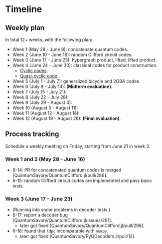 # Timeline

## Weekly plan

<!--
Codes:
- Hypergraph product, lifted, lifted product, and generalized bicycle.
- Classical codes.
Decoder:
- Iterative decoders, better performance.
- OSD.
-->

In total 12+ weeks, with the following plan:

- Week 1 (May 28 - June 9): concatenate quantum codes.
- Week 2 (June 10 - June 16): random Clifford circuit codes.
- Week 3 (June 17 - June 23): hypergraph product, lifted, lifted product.
- Week 4 (June 24 - June 30): classical codes for product construction.
    - [Cyclic codes](https://errorcorrectionzoo.org/c/cyclic).
    - [Quasi-cyclic code](https://errorcorrectionzoo.org/c/quasi_cyclic).
- Week 5 (July 1 - July 7): generalized bicycle and 2GBA codes.
- Week 6 (July 8 - July 14): **(Midterm evaluation)**.
- Week 7 (July 15 - July 21):
- Week 8 (July 22 - July 28):
- Week 9 (July 29 - August 4):
- Week 10 (August 5 - August 11):
- Week 11 (August 12 - August 18):
- Week 12 (August 19 - August 26): **(Final evaluation)**.

## Process tracking

Schedule a weekly meeting on Friday, starting from June 21 in week 3.

### Week 1 and 2 (May 28 - June 16)

- 6-14: PR for concatenated quantum codes is merged [QuantumSavory/QuantumClifford.jl/pull/289].
- 6-15: random Clifford circuit codes are implemented and pass basic tests.

### Week 3 (June 17 - June 23)

- (Running into some problems in decoder tests.)
- 6-17: report a decoder bug [QuantumSavory/QuantumClifford.jl/issues/291].
    - later got fixed [QuantumSavory/QuantumClifford.jl/pull/296].
- 6-18: found that `ldpc` incompatable with `numpy`.
    - later got fixed [QuantumSavory/PyQDecoders.jl/pull/12].
